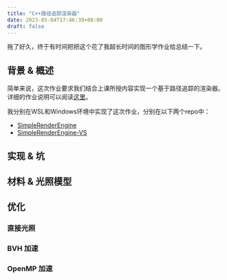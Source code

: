 ```yaml
---
title: "C++路径追踪渲染器"
date: 2023-05-04T17:46:39+08:00
draft: false
---
```


拖了好久，终于有时间把把这个花了我超长时间的图形学作业给总结一下。

## 背景 & 概述

简单来说，这次作业要求我们结合上课所授内容实现一个基于路径追踪的渲染器。详细的作业说明可以阅读[这里](https://github.com/Zhytou/SimpleRenderEngine/tree/master/example)。

我分别在WSL和Windows环境中实现了这次作业，分别在以下两个repo中：

- [SimpleRenderEngine](https://github.com/Zhytou/SimpleRenderEngine)
- [SimpleRenderEngine-VS](https://github.com/Zhytou/SimpleRenderEngine-VS)

## 实现 & 坑

## 材料 & 光照模型

## 优化

### 直接光照

### BVH 加速

### OpenMP 加速
